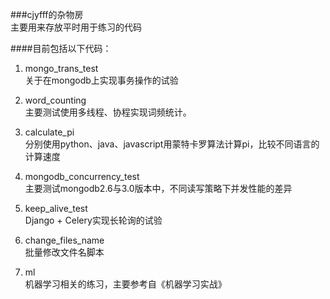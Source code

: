 ###cjyfff的杂物房   
主要用来存放平时用于练习的代码   
   
####目前包括以下代码：   
1. mongo_trans_test   
关于在mongodb上实现事务操作的试验   
   
2. word_counting   
主要测试使用多线程、协程实现词频统计。    

3. calculate_pi   
分别使用python、java、javascript用蒙特卡罗算法计算pi，比较不同语言的计算速度   

4. mongodb_concurrency_test   
主要测试mongodb2.6与3.0版本中，不同读写策略下并发性能的差异   
    
5. keep_alive_test   
Django + Celery实现长轮询的试验   

6. change_files_name   
批量修改文件名脚本   

7. ml   
机器学习相关的练习，主要参考自《机器学习实战》   


